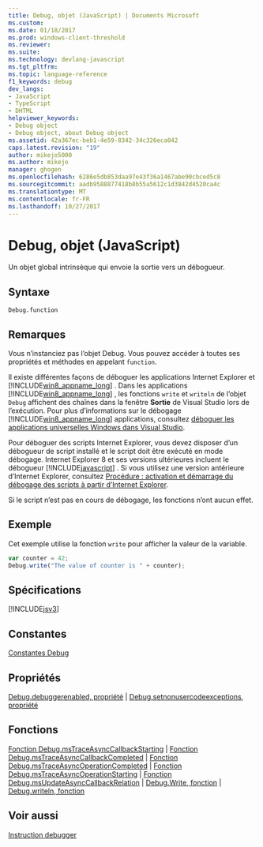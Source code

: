```yaml
---
title: Debug, objet (JavaScript) | Documents Microsoft
ms.custom: 
ms.date: 01/18/2017
ms.prod: windows-client-threshold
ms.reviewer: 
ms.suite: 
ms.technology: devlang-javascript
ms.tgt_pltfrm: 
ms.topic: language-reference
f1_keywords: debug
dev_langs:
- JavaScript
- TypeScript
- DHTML
helpviewer_keywords:
- Debug object
- Debug object, about Debug object
ms.assetid: 42a367ec-beb1-4e59-8342-34c326eca042
caps.latest.revision: "19"
author: mikejo5000
ms.author: mikejo
manager: ghogen
ms.openlocfilehash: 6286e5db853daa97e43f36a1467abe90cbced5c8
ms.sourcegitcommit: aadb9588877418b8b55a5612c1d3842d4520ca4c
ms.translationtype: MT
ms.contentlocale: fr-FR
ms.lasthandoff: 10/27/2017
---
```

# <a name="debug-object-javascript"></a>Debug, objet (JavaScript)
Un objet global intrinsèque qui envoie la sortie vers un débogueur.  
  
## <a name="syntax"></a>Syntaxe  
  
```  
Debug.function  
```  
  
## <a name="remarks"></a>Remarques  
 Vous n’instanciez pas l’objet Debug. Vous pouvez accéder à toutes ses propriétés et méthodes en appelant `function`.  
  
 Il existe différentes façons de déboguer les applications Internet Explorer et [!INCLUDE[win8_appname_long](../../javascript/includes/win8-appname-long-md.md)] . Dans les applications [!INCLUDE[win8_appname_long](../../javascript/includes/win8-appname-long-md.md)] , les fonctions `write` et `writeln` de l’objet `Debug` affichent des chaînes dans la fenêtre **Sortie** de Visual Studio lors de l’exécution. Pour plus d’informations sur le débogage [!INCLUDE[win8_appname_long](../../javascript/includes/win8-appname-long-md.md)] applications, consultez [déboguer les applications universelles Windows dans Visual Studio](/visualstudio/debugger/debugging-windows-store-and-windows-universal-apps.md).  
  
 Pour déboguer des scripts Internet Explorer, vous devez disposer d’un débogueur de script installé et le script doit être exécuté en mode débogage. Internet Explorer 8 et ses versions ultérieures incluent le débogueur [!INCLUDE[javascript](../../javascript/includes/javascript-md.md)] . Si vous utilisez une version antérieure d’Internet Explorer, consultez [Procédure : activation et démarrage du débogage des scripts à partir d’Internet Explorer](http://go.microsoft.com/fwlink/?LinkId=133801).  
  
 Si le script n’est pas en cours de débogage, les fonctions n’ont aucun effet.  
  
## <a name="example"></a>Exemple  
 Cet exemple utilise la fonction `write` pour afficher la valeur de la variable.  
  
```JavaScript  
var counter = 42;  
Debug.write("The value of counter is " + counter);  
```  
  
## <a name="requirements"></a>Spécifications  
 [!INCLUDE[jsv3](../../javascript/reference/includes/jsv3-md.md)]  
  
## <a name="constants"></a>Constantes  
 [Constantes Debug](../../javascript/reference/debug-constants.md)  
  
## <a name="properties"></a>Propriétés  
 [Debug.debuggerenabled, propriété](../../javascript/reference/debug-debuggerenabled-property.md) &#124; [Debug.setnonusercodeexceptions, propriété](../../javascript/reference/debug-setnonusercodeexceptions-property.md)  
  
## <a name="functions"></a>Fonctions  
 [Fonction Debug.msTraceAsyncCallbackStarting](../../javascript/reference/debug-mstraceasynccallbackstarting-function.md) &#124; [Fonction Debug.msTraceAsyncCallbackCompleted](../../javascript/reference/debug-mstraceasynccallbackcompleted-function.md) &#124; [Fonction Debug.msTraceAsyncOperationCompleted](../../javascript/reference/debug-mstraceasyncoperationcompleted-function.md) &#124; [Fonction Debug.msTraceAsyncOperationStarting](../../javascript/reference/debug-mstraceasyncoperationstarting-function.md) &#124; [Fonction Debug.msUpdateAsyncCallbackRelation](../../javascript/reference/debug-msupdateasynccallbackrelation-function.md) &#124; [Debug.Write, fonction](../../javascript/reference/debug-write-function-javascript.md) &#124; [Debug.writeln, fonction](../../javascript/reference/debug-writeln-function-javascript.md)  
  
## <a name="see-also"></a>Voir aussi  
 [Instruction debugger](../../javascript/reference/debugger-statement-javascript.md)